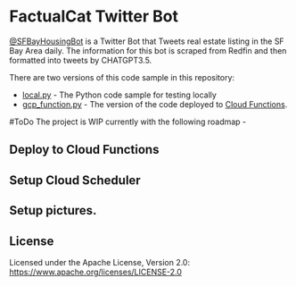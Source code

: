# FactualCat Twitter Bot

[@SFBayHousingBot](https://twitter.com/SFBayHousingBot) is a Twitter Bot that Tweets real estate listing in the SF Bay Area daily.
The information for this bot is scraped from Redfin and then formatted into tweets by CHATGPT3.5.

There are two versions of this code sample in this repository:

- [local.py](https://github.com/niranjansd/bay-housing-bot/blob/main/local.py) - The Python code sample for testing locally
- [gcp_function.py](https://github.com/niranjansd/bay-housing-bot/blob/main/gcp_function.py) - The version of the code deployed to [Cloud Functions](https://cloud.google.com/functions). 

#ToDo
The project is WIP currently with the following roadmap -
## Deploy to Cloud Functions
## Setup Cloud Scheduler
## Setup pictures.

## License

Licensed under the Apache License, Version 2.0: https://www.apache.org/licenses/LICENSE-2.0
